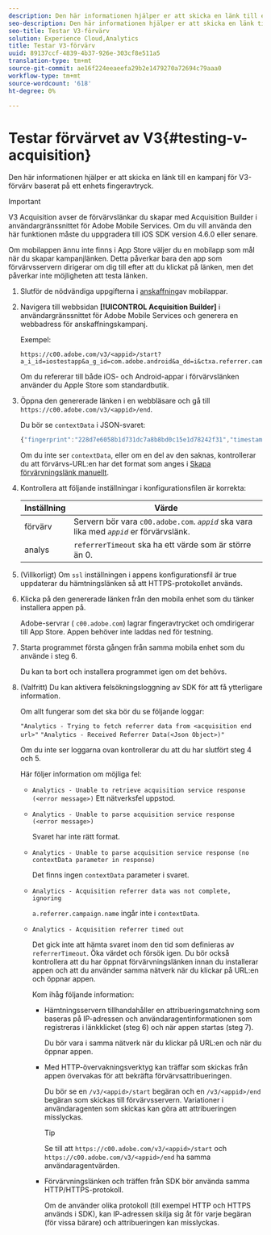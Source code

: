 ```yaml
---
description: Den här informationen hjälper er att skicka en länk till en kampanj för V3-förvärv baserat på ett enhets fingeravtryck.
seo-description: Den här informationen hjälper er att skicka en länk till en kampanj för V3-förvärv baserat på ett enhets fingeravtryck.
seo-title: Testar V3-förvärv
solution: Experience Cloud,Analytics
title: Testar V3-förvärv
uuid: 89137ccf-4839-4b37-926e-303cf8e511a5
translation-type: tm+mt
source-git-commit: ae16f224eeaeefa29b2e1479270a72694c79aaa0
workflow-type: tm+mt
source-wordcount: '618'
ht-degree: 0%

---
```



# Testar förvärvet av V3{#testing-v-acquisition}

Den här informationen hjälper er att skicka en länk till en kampanj för V3-förvärv baserat på ett enhets fingeravtryck.

>[!IMPORTANT]
>
>V3 Acquisition avser de förvärvslänkar du skapar med Acquisition Builder i användargränssnittet för Adobe Mobile Services. Om du vill använda den här funktionen måste du uppgradera till iOS SDK version 4.6.0 eller senare.

Om mobilappen ännu inte finns i App Store väljer du en mobilapp som mål när du skapar kampanjlänken. Detta påverkar bara den app som förvärvsservern dirigerar om dig till efter att du klickat på länken, men det påverkar inte möjligheten att testa länken.

1. Slutför de nödvändiga uppgifterna i [anskaffning](/help/ios/acquisition-main/acquisition.md)av mobilappar.
1. Navigera till webbsidan **[!UICONTROL Acquisition Builder]** i användargränssnittet för Adobe Mobile Services och generera en webbadress för anskaffningskampanj.

   Exempel:

   ```
   https://c00.adobe.com/v3/<appid>/start?a_i_id=iostestapp&a_g_id=com.adobe.android&a_dd=i&ctxa.referrer.campaign.name=name&ctxa.referrer.campaign.trackingcode=trackingcode
   ```


   Om du refererar till både iOS- och Android-appar i förvärvslänken använder du Apple Store som standardbutik.
1. Öppna den genererade länken i en webbläsare och gå till `https://c00.adobe.com/v3/<appid>/end`.

   Du bör se `contextData` i JSON-svaret:

   ```js
   {"fingerprint":"228d7e6058b1d731dc7a8b8bd0c15e1d78242f31","timestamp":1457989293,"appguid":"","contextData":{"a.referrer.campaign.name":"name","a.referrer.campaign.trackingcode":"trackingcode"}}.
   ```

   Om du inte ser `contextData`, eller om en del av den saknas, kontrollerar du att förvärvs-URL:en har det format som anges i [Skapa förvärvningslänk manuellt](/help/using/acquisition-main/c-marketing-links-builder/acquisition-link-manual.md).
1. Kontrollera att följande inställningar i konfigurationsfilen är korrekta:

   | Inställning | Värde |
   |--- |--- |
   | förvärv | Servern bör vara `c00.adobe.com`. *`appid`* ska vara lika med *`appid`* er förvärvslänk. |
   | analys | `referrerTimeout` ska ha ett värde som är större än 0. |


1. (Villkorligt) Om `ssl` inställningen i appens konfigurationsfil är true uppdaterar du hämtningslänken så att HTTPS-protokollet används.
1. Klicka på den genererade länken från den mobila enhet som du tänker installera appen på.

   Adobe-servrar ( `c00.adobe.com`) lagrar fingeravtrycket och omdirigerar till App Store. Appen behöver inte laddas ned för testning.
1. Starta programmet första gången från samma mobila enhet som du använde i steg 6.

   Du kan ta bort och installera programmet igen om det behövs.
1. (Valfritt) Du kan aktivera felsökningsloggning av SDK för att få ytterligare information.

   Om allt fungerar som det ska bör du se följande loggar:

   `"Analytics - Trying to fetch referrer data from <acquisition end url>"`
   `"Analytics - Received Referrer Data(<Json Object>)"`

   Om du inte ser loggarna ovan kontrollerar du att du har slutfört steg 4 och 5.

   Här följer information om möjliga fel:

   * `Analytics - Unable to retrieve acquisition service response (<error message>)`
Ett nätverksfel uppstod.

   * `Analytics - Unable to parse acquisition service response (<error message>)`

      Svaret har inte rätt format.

   * `Analytics - Unable to parse acquisition service response (no contextData parameter in response)`

      Det finns ingen `contextData` parameter i svaret.

   * `Analytics - Acquisition referrer data was not complete, ignoring`

      `a.referrer.campaign.name` ingår inte i `contextData`.

   * `Analytics - Acquisition referrer timed out`

      Det gick inte att hämta svaret inom den tid som definieras av `referrerTimeout`. Öka värdet och försök igen. Du bör också kontrollera att du har öppnat förvärvningslänken innan du installerar appen och att du använder samma nätverk när du klickar på URL:en och öppnar appen.

      Kom ihåg följande information:

      * Hämtningsservern tillhandahåller en attribueringsmatchning som baseras på IP-adressen och användaragentinformationen som registreras i länkklicket (steg 6) och när appen startas (steg 7).

         Du bör vara i samma nätverk när du klickar på URL:en och när du öppnar appen.

      * Med HTTP-övervakningsverktyg kan träffar som skickas från appen övervakas för att bekräfta förvärvsattribueringen.

         Du bör se en `/v3/<appid>/start` begäran och en `/v3/<appid>/end` begäran som skickas till förvärvsservern. Variationer i användaragenten som skickas kan göra att attribueringen misslyckas.

         >[!TIP]
         >
         >Se till att `https://c00.adobe.com/v3/<appid>/start` och `https://c00.adobe.com/v3/<appid>/end` ha samma användaragentvärden.

      * Förvärvningslänken och träffen från SDK bör använda samma HTTP/HTTPS-protokoll.

         Om de använder olika protokoll (till exempel HTTP och HTTPS används i SDK), kan IP-adressen skilja sig åt för varje begäran (för vissa bärare) och attribueringen kan misslyckas.
